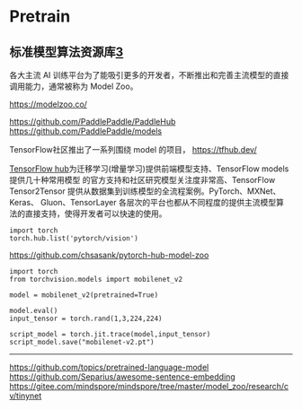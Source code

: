 
# Pretrain

## 标准模型算法资源库[3]

各大主流 AI 训练平台为了能吸引更多的开发者，不断推出和完善主流模型的直接调用能力，通常被称为 Model Zoo。

https://modelzoo.co/

https://github.com/PaddlePaddle/PaddleHub
https://github.com/PaddlePaddle/models

TensorFlow社区推出了一系列围绕 model 的项目，
https://tfhub.dev/


[TensorFlow hub](http://www.tensorflow.org/hub)为迁移学习(增量学习)提供前端模型支持、TensorFlow models 提供几十种常用模型 的官方支持和社区研究模型关注度非常高、TensorFlow Tensor2Tensor 提供从数据集到训练模型的全流程案例。PyTorch、MXNet、Keras、 Gluon、TensorLayer 各层次的平台也都从不同程度的提供主流模型算 法的直接支持，使得开发者可以快速的使用。

```{.python .input  n=1}
import torch
torch.hub.list('pytorch/vision')
```

https://github.com/chsasank/pytorch-hub-model-zoo

```{.python .input  n=2}
import torch
from torchvision.models import mobilenet_v2

model = mobilenet_v2(pretrained=True)

model.eval()
input_tensor = torch.rand(1,3,224,224)

script_model = torch.jit.trace(model,input_tensor)
script_model.save("mobilenet-v2.pt")
```

---


https://github.com/topics/pretrained-language-model
https://github.com/Separius/awesome-sentence-embedding
https://gitee.com/mindspore/mindspore/tree/master/model_zoo/research/cv/tinynet

[2]: https://github.com/johnolafenwa/PytorchMobile/blob/master/convert.py
[3]: http://www.caict.ac.cn/kxyj/qwfb/bps/201810/P020181017317431141487.pdf
